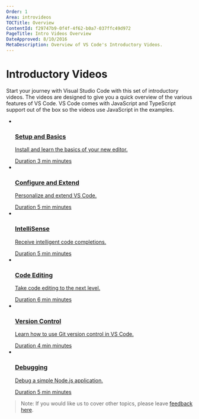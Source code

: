 ```yaml
---
Order: 1
Area: introvideos
TOCTitle: Overview
ContentId: f29747b9-0f4f-4f62-b0a7-037ffc49d972
PageTitle: Intro Videos Overview
DateApproved: 8/10/2016
MetaDescription: Overview of VS Code's Introductory Videos. 
---
```


# Introductory Videos

Start your journey with Visual Studio Code with this set of introductory videos. The videos are designed to give you a quick overview of the various features of VS Code. VS Code comes with JavaScript and TypeScript support out of the box so the videos use JavaScript in the examples.

<ul class="video-list">
	<li class="video">
		<a href="/docs/introvideos/basics">
			<img src="https://img.youtube.com/vi/fpqy0ZkavWM/mqdefault.jpg" alt aria-hidden="true" class="thumb"/>
			<div class="info">
				<h3 class="title">Setup and Basics</h3>
				<p class="description">Install and learn the basics of your new editor.</p>
				<span class="duration"><span class="sr-only">Duration </span>3<span aria-hidden="true"> min</span><span class="sr-only"> minutes</span></span>
			</div>
		</a>
	</li>
	<li class="video">
		<a href="/docs/introvideos/configure">
			<img src="https://img.youtube.com/vi/BzLawuxe3nk/mqdefault.jpg" alt aria-hidden="true" class="thumb"/>
			<div class="info">
				<h3 class="title">Configure and Extend</h3>
				<p class="description">Personalize and extend VS Code.</p>
				<span class="duration"><span class="sr-only">Duration </span>5<span aria-hidden="true"> min</span><span class="sr-only"> minutes</span></span>
			</div>
		</a>
	</li>
	<li class="video">
		<a href="/docs/introvideos/intellisense">
			<img src="https://img.youtube.com/vi/jVIe82TdmqE/mqdefault.jpg" alt aria-hidden="true" class="thumb"/>
			<div class="info">
				<h3 class="title">IntelliSense</h3>
				<p class="description">Receive intelligent code completions.</p>
				<span class="duration"><span class="sr-only">Duration </span>5<span aria-hidden="true"> min</span><span class="sr-only"> minutes</span></span>
			</div>
		</a>
	</li>
	<li class="video">
		<a href="/docs/introvideos/codeediting">
			<img src="https://img.youtube.com/vi/rsatrlBEFFA/mqdefault.jpg" alt aria-hidden="true" class="thumb"/>
			<div class="info">
				<h3 class="title">Code Editing</h3>
				<p class="description">Take code editing to the next level.</p>
				<span class="duration"><span class="sr-only">Duration </span>6<span aria-hidden="true"> min</span><span class="sr-only"> minutes</span></span>
			</div>
		</a>
	</li>
	<li class="video">
		<a href="/docs/introvideos/versioncontrol">
			<img src="https://img.youtube.com/vi/AKNYgP0yEOY/mqdefault.jpg" alt aria-hidden="true" class="thumb"/>
			<div class="info">
				<h3 class="title">Version Control</h3>
				<p class="description">Learn how to use Git version control in VS Code.</p>
				<span class="duration"><span class="sr-only">Duration </span>4<span aria-hidden="true"> min</span><span class="sr-only"> minutes</span></span>
			</div>
		</a>
	</li>
	<li class="video">
		<a href="/docs/introvideos/debugging">
			<img src="https://img.youtube.com/vi/hvPuPi8iG_w/mqdefault.jpg" alt aria-hidden="true" class="thumb"/>
			<div class="info">
				<h3 class="title">Debugging</h3>
				<p class="description">Debug a simple Node.js application.</p>
				<span class="duration"><span class="sr-only">Duration </span>5<span aria-hidden="true"> min</span><span class="sr-only"> minutes</span></span>
			</div>
		</a>
	</li>
</ul>

> Note: If you would like us to cover other topics, please leave [feedback here](https://www.surveymonkey.com/r/H9W7K8J). 

